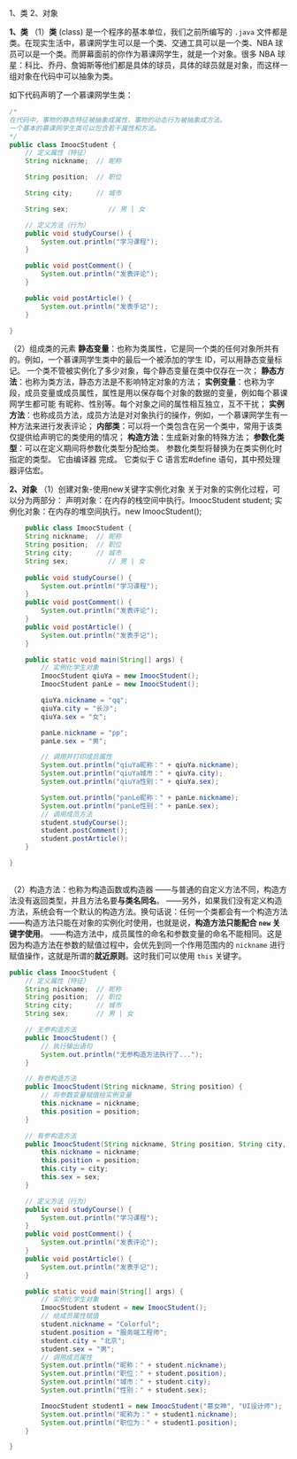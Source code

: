1、类
2、对象

**1、类**
	（1）**类** (class) 是一个程序的基本单位，我们之前所编写的 `.java` 文件都是类。在现实生活中，慕课网学生可以是一个类、交通工具可以是一个类、NBA 球员可以是一个类。而屏幕面前的你作为慕课网学生，就是一个对象。很多 NBA 球星：科比、乔丹、詹姆斯等他们都是具体的球员，具体的球员就是对象，而这样一组对象在代码中可以抽象为类。

如下代码声明了一个慕课网学生类：

```java
/*
在代码中，事物的静态特征被抽象成属性，事物的动态行为被抽象成方法。
一个基本的慕课网学生类可以包含若干属性和方法。
*/
public class ImoocStudent {
    // 定义属性（特征）
    String nickname;  // 昵称

    String position;  // 职位

    String city;      // 城市

    String sex;          // 男 | 女

    // 定义方法（行为）
    public void studyCourse() {
        System.out.println("学习课程");
    }

    public void postComment() {
        System.out.println("发表评论");
    }

    public void postArticle() {
        System.out.println("发表手记");
    }

}
```

（2）组成类的元素
**静态变量**：也称为类属性，它是同一个类的任何对象所共有的。例如，一个慕课网学生类中的最后一个被添加的学生 				ID，可以用静态变量标记。 一个类不管被实例化了多少对象，每个静态变量在类中仅存在一次；
**静态方法**：也称为类方法，静态方法是不影响特定对象的方法；
**实例变量**：也称为字段，成员变量或成员属性，属性是用以保存每个对象的数据的变量，例如每个慕课网学生都可能					有昵称、性别等。每个对象之间的属性相互独立，互不干扰；
**实例方法**：也称成员方法，成员方法是对对象执行的操作，例如，一个慕课网学生有一种方法来进行发表评论；
**内部类**：可以将一个类包含在另一个类中，常用于该类仅提供给声明它的类使用的情况；
**构造方法**：生成新对象的特殊方法；
**参数化类型**：可以在定义期间将参数化类型分配给类。 参数化类型将替换为在类实例化时指定的类型。 它由编译器					完成。 它类似于 C 语言宏#define 语句，其中预处理器评估宏。

**2、对象**
	（1）创建对象-使用new关键字实例化对象
			关于对象的实例化过程，可以分为两部分：
				声明对象：在内存的栈空间中执行。ImoocStudent student;
				实例化对象：在内存的堆空间执行。new ImoocStudent();

```Java
    public class ImoocStudent {
    String nickname;  // 昵称
    String position;  // 职位
    String city;      // 城市
    String sex;          // 男 | 女
        
    public void studyCourse() {
        System.out.println("学习课程");
    }
    public void postComment() {
        System.out.println("发表评论");
    }
    public void postArticle() {
        System.out.println("发表手记");
    }

    public static void main(String[] args) {
        // 实例化学生对象
        ImoocStudent qiuYa = new ImoocStudent();
        ImoocStudent panLe = new ImoocStudent();

        qiuYa.nickname = "qq";
        qiuYa.city = "长沙";
        qiuYa.sex = "女";

        panLe.nickname = "pp";
        panLe.sex = "男";

        // 调用并打印成员属性
        System.out.println("qiuYa昵称：" + qiuYa.nickname);
        System.out.println("qiuYa城市：" + qiuYa.city);
        System.out.println("qiuYa性别：" + qiuYa.sex);

        System.out.println("panLe昵称：" + panLe.nickname);
        System.out.println("panLe性别：" + panLe.sex);
        // 调用成员方法
        student.studyCourse();
        student.postComment();
        student.postArticle();
    }

}   
    
```

（2）构造方法：也称为构造函数或构造器
		——与普通的自定义方法不同，构造方法没有返回类型，并且方法名要**与类名同名**。
		——另外，如果我们没有定义构造方法，系统会有一个默认的构造方法。换句话说：任何一个类都会有一个构造方法
		——构造方法只能在对象的实例化时使用，也就是说，**构造方法只能配合 `new` 关键字使用**。
		——构造方法中，成员属性的命名和参数变量的命名不能相同。这是因为构造方法在参数的赋值过程中，会优先到同一个作用范围内的 `nickname` 进行赋值操作，这就是所谓的**就近原则**。这时我们可以使用 `this` 关键字。

```java
public class ImoocStudent {
    // 定义属性（特征）
    String nickname;  // 昵称
    String position;  // 职位
    String city;      // 城市
    String sex;       // 男 | 女

    // 无参构造方法
    public ImoocStudent() {
        // 执行输出语句
        System.out.println("无参构造方法执行了...");
    }

    // 有参构造方法
    public ImoocStudent(String nickname, String position) {
        // 将参数变量赋值给实例变量
        this.nickname = nickname;
        this.position = position;
    }

    // 有参构造方法
    public ImoocStudent(String nickname, String position, String city, String sex) {
        this.nickname = nickname;
        this.position = position;
        this.city = city;
        this.sex = sex;
    }

    // 定义方法（行为）
    public void studyCourse() {
        System.out.println("学习课程");
    }
    public void postComment() {
        System.out.println("发表评论");
    }
    public void postArticle() {
        System.out.println("发表手记");
    }

    public static void main(String[] args) {
        // 实例化学生对象
        ImoocStudent student = new ImoocStudent();
        // 给成员属性赋值
        student.nickname = "Colorful";
        student.position = "服务端工程师";
        student.city = "北京";
        student.sex = "男";
        // 调用成员属性
        System.out.println("昵称：" + student.nickname);
        System.out.println("职位：" + student.position);
        System.out.println("城市：" + student.city);
        System.out.println("性别：" + student.sex);

        ImoocStudent student1 = new ImoocStudent("慕女神", "UI设计师");
        System.out.println("昵称为：" + student1.nickname);
        System.out.println("职位为：" + student1.position);
    }

}
```

